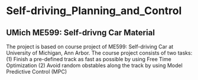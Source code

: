 # Self-driving_Planning_and_Control

## UMich ME599: Self-drivng Car Material
The project is based on course project of ME599: Self-driving Car at University of Michigan, Ann Arbor. The course project consists of two tasks:
(1) Finish a pre-defined track as fast as possible by using Free Time Optimization
(2) Avoid random obstables along the track by using Model Predictive Control (MPC)
